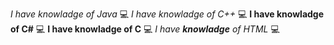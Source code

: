 *I have knowladge of Java* :computer: 
_I have knowladge of C++_ :computer: 
**I have knowladge of C#** :computer: 
__I have knowladge of C__ :computer: 
_I have **knowladge** of HTML_ :computer:
